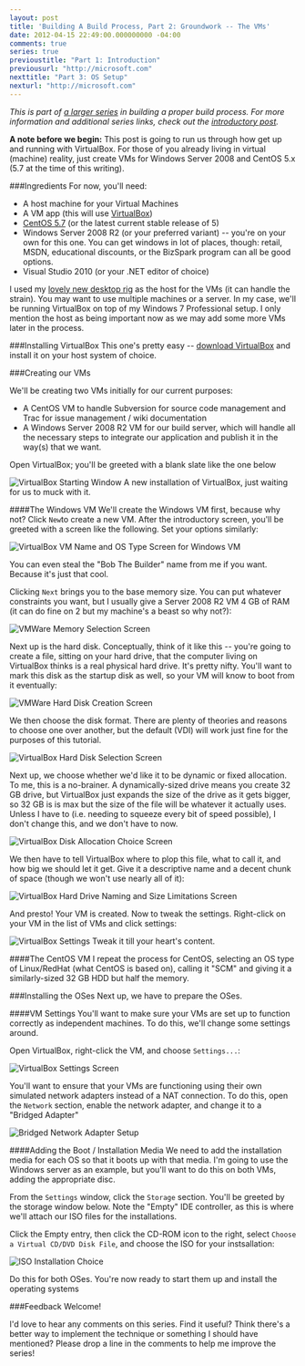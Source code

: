 ```yaml
---
layout: post
title: 'Building A Build Process, Part 2: Groundwork -- The VMs'
date: 2012-04-15 22:49:00.000000000 -04:00
comments: true
series: true
previoustitle: "Part 1: Introduction" 
previousurl: "http://microsoft.com"
nexttitle: "Part 3: OS Setup"
nexturl: "http://microsoft.com"
---
```

*This is part of [a larger series](http://skwordpresstoghost.azurewebsites.net/search/label/building%20a%20build%20process) in building a proper build process. For more information and additional series links, check out the [introductory post](http://skwordpresstoghost.azurewebsites.net/?p=951).*

**A note before we begin:** This post is going to run us through how get up and running with VirtualBox. For those of you already living in virtual (machine) reality, just create VMs for Windows Server 2008 and CentOS 5.x (5.7 at the time of this writing).

###Ingredients
For now, you'll need:

* A host machine for your Virtual Machines
* A VM app (this will use [VirtualBox](https://www.virtualbox.org/))
* [CentOS 5.7](http://mirror.cs.vt.edu/pub/CentOS/5.7/isos/) (or the latest current stable release of 5)
* Windows Server 2008 R2 (or your preferred variant) -- you're on your own for this one. You can get windows in lot of places, though: retail, MSDN, educational discounts, or the BizSpark program can all be good options.
* Visual Studio 2010 (or your .NET editor of choice)

I used my [lovely new desktop rig](http://skwordpresstoghost.azurewebsites.net/?p=1061) as the host for the VMs (it can handle the strain). You may want to use multiple machines or a server. In my case, we'll be running VirtualBox on top of my Windows 7 Professional setup. I only mention the host as being important now as we may add some more VMs later in the process.


###Installing VirtualBox
This one's pretty easy -- [download VirtualBox](https://www.virtualbox.org/wiki/Downloads) and install it on your host system of choice.

###Creating our VMs

We'll be creating two VMs initially for our current purposes:

* A CentOS VM to handle Subversion for source code management and Trac for issue management / wiki documentation
* A Windows Server 2008 R2 VM for our build server, which will handle all the necessary steps to integrate our application and publish it in the way(s) that we want.

Open VirtualBox; you'll be greeted with a blank slate like the one below

![VirtualBox Starting Window]({{site.post-images}}/VirtualBox_NewInstall.png)
A new installation of VirtualBox, just waiting for us to muck with it.

####The Windows VM
We'll create the Windows VM first, because why not? Click `New`to create a new VM. After the introductory screen, you'll be greeted with a screen like the following. Set your options similarly:

![VirtualBox VM Name and OS Type Screen for Windows VM]({{site.post-images}}/02_VirtualBox_WindowsMachineName.png)

You can even steal the "Bob The Builder" name from me if you want. Because it's just that cool.

Clicking `Next` brings you to the base memory size. You can put whatever constraints you want, but I usually give a Server 2008 R2 VM 4 GB of RAM (it can do fine on 2 but my machine's a beast so why not?):

![VMWare Memory Selection Screen]({{site.post-images}}/01-WinServer-4-GB-RAM.png)

Next up is the hard disk. Conceptually, think of it like this -- you're going to create a file, sitting on your hard drive, that the computer living on VirtualBox thinks is a real physical hard drive. It's pretty nifty. You'll want to mark this disk as the startup disk as well, so your VM will know to boot from it eventually:

![VMWare Hard Disk Creation Screen]({{site.post-images}}/04_CreateNewVirtualHDD.png)

We then choose the disk format. There are plenty of theories and reasons to choose one over another, but the default (VDI) will work just fine for the purposes of this tutorial.

![VirtualBox Hard Disk Selection Screen]({{site.post-images}}/05_VHDD_Format.png)

Next up, we choose whether we'd like it to be dynamic or fixed allocation. To me, this is a no-brainer. A dynamically-sized drive means you create 32 GB drive, but VirtualBox just expands the size of the drive as it gets bigger, so 32 GB is is max but the size of the file will be whatever it actually uses. Unless I have to (i.e. needing to squeeze every bit of speed possible), I don't change this, and we don't have to now.

![VirtualBox Disk Allocation Choice Screen]({{site.post-images}}/06_VHDD_Allocation.png)


We then have to tell VirtualBox where to plop this file, what to call it, and how big we should let it get. Give it a descriptive name and a decent chunk of space (though we won't use nearly all of it):

![VirtualBox Hard Drive Naming and Size Limitations Screen]({{site.post-images}}/07_VHDD_NameAndLocation.png)

And presto! Your VM is created. Now to tweak the settings. Right-click on your VM in the list of VMs and click settings:

![VirtualBox Settings]({{site.post-images}}/07_VMSettings.png)
Tweak it till your heart's content.

####The CentOS VM
I repeat the process for CentOS, selecting an OS type of Linux/RedHat (what CentOS is based on), calling it "SCM" and giving it a similarly-sized 32 GB HDD but half the memory.

###Installing the OSes
Next up, we have to prepare the OSes.

####VM Settings
You'll want to make sure your VMs are set up to function correctly as independent machines. To do this, we'll change some settings around.

Open VirtualBox, right-click the VM, and choose `Settings...`:

![VirtualBox Settings Screen]({{site.post-images}}/02-VM-Settings.png)

You'll want to ensure that your VMs are functioning using their own simulated network adapters instead of a NAT connection. To do this, open the `Network` section, enable the network adapter, and change it to a "Bridged Adapter"

![Bridged Network Adapter Setup]({{site.post-images}}/03-Network-Settings.png)

####Adding the Boot / Installation Media
We need to add the installation media for each OS so that it boots up with that media. I'm going to use the Windows server as an example, but you'll want to do this on both VMs, adding the appropriate disc.

From the `Settings` window, click the `Storage` section.  You'll be greeted by the storage window below. Note the "Empty" IDE controller, as this is where we'll attach our ISO files for the installations.

Click the Empty entry, then click the CD-ROM icon to the right, select `Choose a Virtual CD/DVD Disk File`, and choose the ISO for your instsallation:

![ISO Installation Choice]({{site.post-images}}/04-Adding-the-ISO.png)

Do this for both OSes. You're now ready to start them up and install the operating systems

###Feedback Welcome!

I'd love to hear any comments on this series. Find it useful? Think there's a better way to implement the technique or something I should have mentioned? Please drop a line in the comments to help me improve the series!


